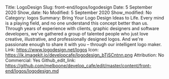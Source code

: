 Title: LogoDesign
Slug: front-end/logos/logodesign
Date: 5 September 2020
Show_date: No
Modified: 5 September 2020
Show_modified: No
Category: logos
Summary: Bring Your Logo Design Ideas to Life. Every mind is a playing field, and no one understand this concept better than us. Through years of experience with clients, graphic designers and software developers, we've gathered a group of talented people who just love creative, illustrative, and professionally designed logos. And we're passionate enough to share it with you – through our intelligent logo maker.
Link: https://www.logodesign.net/logos
Icon: https://ik.imagekit.io/developcafe/logodesign_bTjSCntnn.png
Attribution: No
Commercial: Yes
Github_edit_link: https://github.com/melboone/develop_cafe/edit/master/content/front-end/logos/logodesign.md

